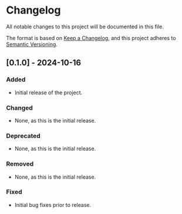 # Changelog

All notable changes to this project will be documented in this file.

The format is based on [Keep a Changelog](https://keepachangelog.com/en/1.0.0/),
and this project adheres to [Semantic Versioning](https://semver.org/spec/v2.0.0.html).

## [0.1.0] - 2024-10-16
### Added
- Initial release of the project.

### Changed
- None, as this is the initial release.

### Deprecated
- None, as this is the initial release.

### Removed
- None, as this is the initial release.

### Fixed
- Initial bug fixes prior to release.

